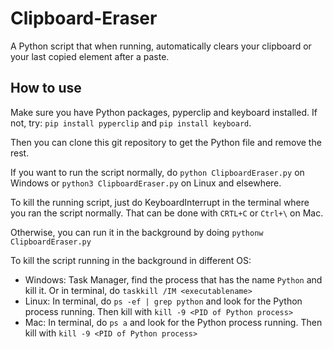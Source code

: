 # Clipboard-Eraser

A Python script that when running, automatically clears your clipboard or your last copied element after a paste.

## How to use

Make sure you have Python packages, pyperclip and keyboard installed. If not, try: `pip install pyperclip` and `pip install keyboard`.

Then you can clone this git repository to get the Python file and remove the rest.

If you want to run the script normally, do `python ClipboardEraser.py` on Windows or `python3 ClipboardEraser.py` on Linux and elsewhere.

To kill the running script, just do KeyboardInterrupt in the terminal where you ran the script normally. That can be done with `CRTL+C` or `Ctrl+\` on Mac.

Otherwise, you can run it in the background by doing `pythonw ClipboardEraser.py`

To kill the script running in the background in different OS:
- Windows: Task Manager, find the process that has the name `Python` and kill it. Or in terminal, do `taskkill /IM <executablename>`
- Linux: In terminal, do `ps -ef | grep python` and look for the Python process running. Then kill with `kill -9 <PID of Python process>`
- Mac: In terminal, do `ps a` and look for the Python process running. Then kill with `kill -9 <PID of Python process>`
